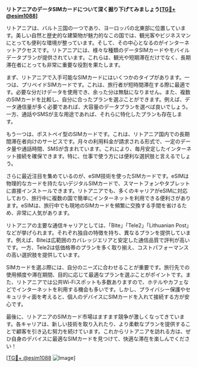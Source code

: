 **リトアニアのデータSIMカードについて深く掘り下げてみましょう[[TG💪+ @esim1088](https://t.me/s/esim1088)]**

リトアニアは、バルト三国の一つであり、ヨーロッパの北東部に位置しています。美しい自然と歴史的な建築物が魅力的なこの国では、観光客やビジネスマンにとっても便利な環境が整っています。そして、その中心となるのがインターネットアクセスです。リトアニアには、様々な種類のデータSIMカードやモバイルデータプランが提供されています。これらは、観光や短期滞在だけでなく、長期滞在者にとっても非常に重要な役割を果たします。

まず、リトアニアで入手可能なSIMカードにはいくつかのタイプがあります。一つは、プリペイドSIMカードです。これは、旅行者が短時間滞在する際に最適です。必要な分だけデータを使用でき、余った分は無駄になりません。また、複数のSIMカードを比較し、自分に合ったプランを選ぶことができます。例えば、データ通信量が多く必要であれば、大容量のデータプランを選べば良いでしょう。一方、通話やSMSが主な用途であれば、それらに特化したプランも存在します。

もう一つは、ポストペイ型のSIMカードです。これは、リトアニア国内での長期間滞在者向けのサービスです。月々の利用料金が請求される形式で、一定のデータ量や通話時間、SMSが含まれています。これにより、毎月安定したインターネット接続を確保できます。特に、仕事で使う方には便利な選択肢と言えるでしょう。

さらに最近注目を集めているのが、eSIM技術を使ったSIMカードです。eSIMは物理的なカードを持たないデジタルSIMカードで、スマートフォンやタブレットに直接インストールできます。リトアニアでも、多くのキャリアがeSIMに対応しており、旅行中に複数の国で簡単にインターネットを利用できる便利さがあります。eSIMは、旅行中でも現地のSIMカードを頻繁に交換する手間を省けるため、非常に人気があります。

リトアニアの主要な通信キャリアとしては、「Bite」「Tele2」「Lithuanian Post」などが挙げられます。それぞれ独自の特徴を持ち、異なるプランを提供しています。例えば、Biteは広範囲のカバレッジエリアと安定した通信品質で評判が高いです。一方、Tele2は低価格帯のプランを多く取り揃え、コストパフォーマンスの高い選択肢を提供しています。

SIMカードを選ぶ際には、自分のニーズに合わせることが重要です。旅行先での使用頻度や滞在期間、目的に応じて最適なプランを選ぶことがポイントです。また、リトアニアでは公共Wi-Fiスポットも多数ありますので、ホテルやカフェなどでインターネットを利用する機会も多いです。しかし、プライバシー保護やセキュリティ面を考えると、個人のデバイスにSIMカードを入れて接続する方が安心です。

最後に、リトアニアのSIMカード市場はますます競争が激しくなってきています。各キャリアは、新しい技術を取り入れたり、より柔軟なプランを提供することで顧客を引き込む努力を続けています。これからリトアニアを訪れる方は、ぜひ自身のデバイスに最適なSIMカードを見つけて、快適な滞在を楽しんでください！

[[TG💪+ @esim1088](https://t.me/s/esim1088) ![Image](https://i.postimg.cc/Y0z9fWf4/image.png)]